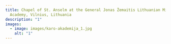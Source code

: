 ```yaml
---
title: Chapel of St. Anselm at the General Jonas Žemaitis Lithuanian Military
  Academy, Vilnius, Lithuania
description: "1"
images:
  - image: images/karo-akademija_1.jpg
    alt: "1"
---
```

